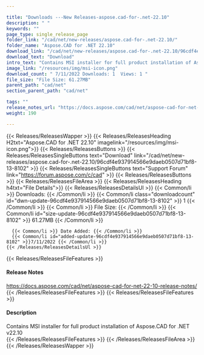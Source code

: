 ```yaml
---

title: "Downloads ---New Releases-aspose.cad-for-.net-22.10"
description: " "
keywords: ""
page_type: single_release_page
folder_link: "/cad/net/new-releases/aspose.cad-for-.net-22.10/"
folder_name: "Aspose.CAD for .NET 22.10"
download_link: "/cad/net/new-releases/aspose.cad-for-.net-22.10/96cdf4e937914566e9daeb0507d71bf8-13-8102"
download_text: "Download"
intro_text: "Contains MSI installer for full product installation of Aspose.CAD for .NET v22.10"
image_link: "/resources/img/msi-icon.png"
download_count: " 7/11/2022 Downloads: 1  Views: 1 "
file_size: "File Size: 61.27MB"
parent_path: "cad/net"
section_parent_path: "cad/net"

tags: ""
release_notes_url: "https://docs.aspose.com/cad/net/aspose-cad-for-net-22-10-release-notes/"
weight: 190

---
```


{{< Releases/ReleasesWapper >}}
  {{< Releases/ReleasesHeading H2txt="Aspose.CAD for .NET 22.10" imagelink="/resources/img/msi-icon.png">}}
  {{< Releases/ReleasesButtons >}}
    {{< Releases/ReleasesSingleButtons text="Download" link="/cad/net/new-releases/aspose.cad-for-.net-22.10/96cdf4e937914566e9daeb0507d71bf8-13-8102" >}}
    {{< Releases/ReleasesSingleButtons text="Support Forum" link="https://forum.aspose.com/c/cad" >}}
  {{< Releases/ReleasesButtons >}}
  {{< Releases/ReleasesFileArea >}}
    {{< Releases/ReleasesHeading h4txt="File Details">}}
    {{< Releases/ReleasesDetailsUl >}}
      {{< Common/li >}} Downloads: {{< /Common/li >}}
      {{< Common/li class="downloadcount" id="dwn-update-96cdf4e937914566e9daeb0507d71bf8-13-8102" >}} 1 {{< /Common/li >}}
      {{< Common/li >}} File Size: {{< /Common/li >}}
      {{< Common/li id="size-update-96cdf4e937914566e9daeb0507d71bf8-13-8102" >}} 61.27MB {{< /Common/li >}}

      {{< Common/li >}} Date Added: {{< /Common/li >}}
      {{< Common/li id="added-update-96cdf4e937914566e9daeb0507d71bf8-13-8102" >}}7/11/2022 {{< /Common/li >}}
    {{< /Releases/ReleasesDetailsUl >}}

  {{< Releases/ReleasesFileFeatures >}}
      <h4>Release Notes</h4><div><a href='https://docs.aspose.com/cad/net/aspose-cad-for-net-22-10-release-notes/'>https://docs.aspose.com/cad/net/aspose-cad-for-net-22-10-release-notes/</a></div>
  {{< /Releases/ReleasesFileFeatures >}}
  {{< Releases/ReleasesFileFeatures >}}
      <h4>Description</h4><div class="HTMLDescription">Contains MSI installer for full product installation of Aspose.CAD for .NET v22.10</div>
  {{< /Releases/ReleasesFileFeatures >}}
 {{< /Releases/ReleasesFileArea >}}
{{< /Releases/ReleasesWapper >}}


